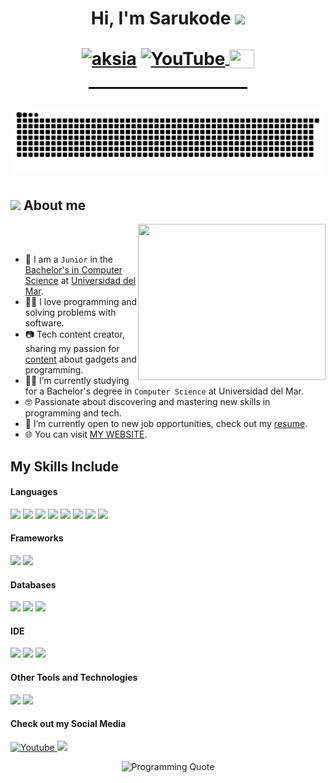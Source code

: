 <h1 align="center">Hi, I'm Sarukode <img src="https://media.giphy.com/media/hvRJCLFzcasrR4ia7z/giphy.gif" width="35">
  <p align="center">
<a href="https://www.linkedin.com/in/salvador-luengas-7b8020316/" target="blank"><img align="center" src="https://cdn.jsdelivr.net/npm/simple-icons@3.0.1/icons/linkedin.svg" alt="aksia" height="30" width="40" /></a>
<a href="https://www.youtube.com/@Sarukode" target="blank"><img align="center" src="https://cdn.jsdelivr.net/npm/simple-icons@3.0.1/icons/youtube.svg" alt="YouTube" height="30" width="40" /</a>
<a href = "mailto: teclagg051123@gmail.com"><img align="center" src="https://simpleicons.org/icons/gmail.svg" height="30" width="40" /></a>
</p>
</p>
<hr style="width:50%; margin:auto; border:1px solid #000;">
<p align = "center">
	<img src = "https://github.com/7oSkaaa/7oSkaaa/blob/output/github-contribution-grid-snake.svg?" alt = "Snake Game"/>
</p>


## <img src="https://images-wixmp-ed30a86b8c4ca887773594c2.wixmp.com/f/d7342616-47df-4f4a-a9ff-adc5532cb145/ddo4cx5-1a7dde25-fa11-4e54-a7e2-972772b3ca4d.gif?token=eyJ0eXAiOiJKV1QiLCJhbGciOiJIUzI1NiJ9.eyJzdWIiOiJ1cm46YXBwOjdlMGQxODg5ODIyNjQzNzNhNWYwZDQxNWVhMGQyNmUwIiwiaXNzIjoidXJuOmFwcDo3ZTBkMTg4OTgyMjY0MzczYTVmMGQ0MTVlYTBkMjZlMCIsIm9iaiI6W1t7InBhdGgiOiJcL2ZcL2Q3MzQyNjE2LTQ3ZGYtNGY0YS1hOWZmLWFkYzU1MzJjYjE0NVwvZGRvNGN4NS0xYTdkZGUyNS1mYTExLTRlNTQtYTdlMi05NzI3NzJiM2NhNGQuZ2lmIn1dXSwiYXVkIjpbInVybjpzZXJ2aWNlOmZpbGUuZG93bmxvYWQiXX0.Wmdp6FXPx1O7X3Zf0l3KL9IfzOPAV6UgHUFn01qTCls" width="50px"> About me
<picture><img align="right" src="https://i.pinimg.com/originals/72/0c/c4/720cc43d757ee638ad5054a05220fafe.gif" width="300" height="250" style="object-fit: contain;" /></picture>


<br><br>
- :school: I am a `Junior` in the [Bachelor's in Computer Science](https://www.umar.mx/lic_informatica.html#perfil_egresado) at [Universidad del Mar](https://www.umar.mx/).
- :technologist: I love programming and solving problems with software.
- :camera: Tech content creator, sharing my passion for <a href="https://www.youtube.com/@Sarukode">content</a> about gadgets and programming.
- :student: I’m currently studying for a Bachelor's degree in `Computer Science` at Universidad del Mar.
- :nerd_face: Passionate about discovering and mastering new skills in programming and tech.
- :page_facing_up: I’m currently open to new job opportunities, check out my [resume](https://github.com/Sarukode/Sarukode.github.io/blob/main/Documents/CV_SalvadorSachezLuengas.pdf).
- :globe_with_meridians: You can visit [MY WEBSITE](https://sarukode.github.io/).
  </br>
## My Skills Include
<h4>Languages</h4>
<span>
  <img src="https://img.shields.io/badge/HTML5-E34F26?style=for-the-badge&logo=html5&logoColor=white">
  <img src="https://img.shields.io/badge/CSS3-1572B6?style=for-the-badge&logo=css3&logoColor=white">
  <img src="https://img.shields.io/badge/JavaScript-F7DF1E?style=for-the-badge&logo=javascript&logoColor=black">
  <img src="https://img.shields.io/badge/Java-ED8B00?style=for-the-badge&logo=java&logoColor=white">
  <img src="https://img.shields.io/badge/Python-3776AB?style=for-the-badge&logo=python&logoColor=white">
  <img src="https://img.shields.io/badge/C-00599C?style=for-the-badge&logo=c&logoColor=white">
  <img src="https://img.shields.io/badge/C%23-239120?style=for-the-badge&logo=c-sharp&logoColor=white">
  <img src="https://img.shields.io/badge/PHP-777BB4?style=for-the-badge&logo=php&logoColor=white">
</span>


<h4>Frameworks</h4>
<span>
  <img src="https://img.shields.io/badge/Bootstrap-563D7C?style=for-the-badge&logo=bootstrap&logoColor=white">
  <img src="https://img.shields.io/badge/Node.js-339933?style=for-the-badge&logo=node.js&logoColor=white">
</span>


<h4>Databases</h4>
<span>
  <img src="https://img.shields.io/badge/MySQL-4479A1?style=for-the-badge&logo=mysql&logoColor=white">
  <img src="https://img.shields.io/badge/MariaDB-003545?style=for-the-badge&logo=mariadb&logoColor=white">
  <img src="https://img.shields.io/badge/PostgreSQL-336791?style=for-the-badge&logo=postgresql&logoColor=white">
</span>


<h4>IDE</h4>
<span>
  <img src="https://img.shields.io/badge/Android_Studio-3DDC84?style=for-the-badge&logo=android-studio&logoColor=white">
  <img src="https://img.shields.io/badge/Visual_Studio_Code-0078D4?style=for-the-badge&logo=visual-studio-code&logoColor=white">
  <img src="https://img.shields.io/badge/Eclipse-2C2255?style=for-the-badge&logo=eclipse&logoColor=white">
</span>


<h4> Other Tools and Technologies </h4>
<span>
<img src="https://img.shields.io/badge/GitHub_Desktop-000000?style=for-the-badge&logo=github&logoColor=white">
  <img src="https://img.shields.io/badge/Xampp-F37623?style=for-the-badge&logo=xampp&logoColor=white">
<h4>Check out my Social Media</h4>
<a href="https://www.youtube.com/@Sarukode">
  <img src="https://img.shields.io/badge/YouTube-%23FF0000.svg?style=for-the-badge&logo=YouTube&logoColor=white" alt="Youtube">
</a>

</span>
<img src="https://github-readme-stats.vercel.app/api/top-langs/?username=Sarukode&layout=compact&theme=tokyonight" />

<p align="center">
  <img src="https://quotes-github-readme.vercel.app/api?type=horizontal&theme=tokyonight&animation=grow_out_in&quoteCategory=programming" alt="Programming Quote" />
</p>


